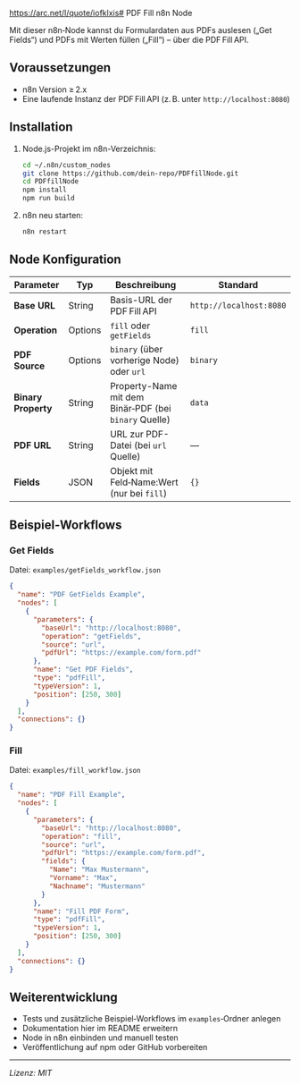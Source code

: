 https://arc.net/l/quote/iofklxis# PDF Fill n8n Node

Mit dieser n8n‑Node kannst du Formulardaten aus PDFs auslesen („Get Fields“) und PDFs mit Werten füllen („Fill“) – über die PDF Fill API.

## Voraussetzungen

- n8n Version ≥ 2.x  
- Eine laufende Instanz der PDF Fill API (z. B. unter `http://localhost:8080`)

## Installation

1. Node.js-Projekt im n8n-Verzeichnis:
   ```bash
   cd ~/.n8n/custom_nodes
   git clone https://github.com/dein-repo/PDFfillNode.git
   cd PDFfillNode
   npm install
   npm run build
   ```
2. n8n neu starten:
   ```bash
   n8n restart
   ```

## Node Konfiguration

| Parameter        | Typ      | Beschreibung                                           | Standard                   |
| ---------------- | -------- | ------------------------------------------------------ | -------------------------- |
| **Base URL**     | String   | Basis-URL der PDF Fill API                             | `http://localhost:8080`    |
| **Operation**    | Options  | `fill` oder `getFields`                                | `fill`                     |
| **PDF Source**   | Options  | `binary` (über vorherige Node) oder `url`               | `binary`                   |
| **Binary Property** | String | Property-Name mit dem Binär‑PDF (bei `binary` Quelle)  | `data`                     |
| **PDF URL**      | String   | URL zur PDF-Datei (bei `url` Quelle)                   | —                          |
| **Fields**       | JSON     | Objekt mit Feld‑Name:Wert (nur bei `fill`)              | `{}`                       |

## Beispiel‑Workflows

### Get Fields

Datei: `examples/getFields_workflow.json`
```json
{
  "name": "PDF GetFields Example",
  "nodes": [
    {
      "parameters": {
        "baseUrl": "http://localhost:8080",
        "operation": "getFields",
        "source": "url",
        "pdfUrl": "https://example.com/form.pdf"
      },
      "name": "Get PDF Fields",
      "type": "pdfFill",
      "typeVersion": 1,
      "position": [250, 300]
    }
  ],
  "connections": {}
}
```

### Fill

Datei: `examples/fill_workflow.json`
```json
{
  "name": "PDF Fill Example",
  "nodes": [
    {
      "parameters": {
        "baseUrl": "http://localhost:8080",
        "operation": "fill",
        "source": "url",
        "pdfUrl": "https://example.com/form.pdf",
        "fields": {
          "Name": "Max Mustermann",
          "Vorname": "Max",
          "Nachname": "Mustermann"
        }
      },
      "name": "Fill PDF Form",
      "type": "pdfFill",
      "typeVersion": 1,
      "position": [250, 300]
    }
  ],
  "connections": {}
}
```

## Weiterentwicklung

- Tests und zusätzliche Beispiel‑Workflows im `examples`‑Ordner anlegen  
- Dokumentation hier im README erweitern  
- Node in n8n einbinden und manuell testen  
- Veröffentlichung auf npm oder GitHub vorbereiten

---

*Lizenz: MIT*
